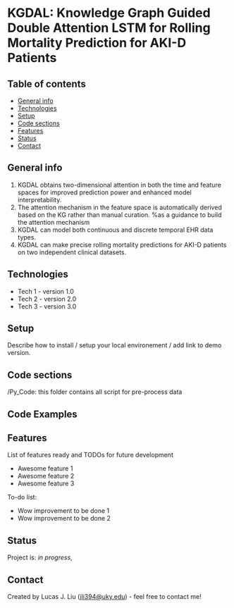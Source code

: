 #  KGDAL: Knowledge Graph Guided Double Attention LSTM for Rolling Mortality Prediction for AKI-D Patients

## Table of contents
* [General info](#general-info)
* [Technologies](#technologies)
* [Setup](#setup)
* [Code sections](#Code-sections)
* [Features](#features)
* [Status](#status)
* [Contact](#contact)
 

## General info
1. KGDAL obtains two-dimensional attention in both the time and feature spaces for improved prediction power and enhanced model interpretability.
2. The attention mechanism in the feature space is automatically derived based on the KG rather than manual curation. %as a guidance to build the attention mechanism
3. KGDAL can model both continuous and discrete temporal EHR data types.
4. KGDAL can make precise rolling mortality predictions for AKI-D patients on two independent clinical datasets.

## Technologies
* Tech 1 - version 1.0
* Tech 2 - version 2.0
* Tech 3 - version 3.0

## Setup
Describe how to install / setup your local environement / add link to demo version.

## Code sections
/Py_Code: this folder contains all script for pre-process data
## Code Examples


## Features
List of features ready and TODOs for future development
* Awesome feature 1
* Awesome feature 2
* Awesome feature 3

To-do list:
* Wow improvement to be done 1
* Wow improvement to be done 2

## Status
Project is: _in progress_, 

## Contact
Created by Lucas J. Liu (jli394@uky.edu) - feel free to contact me!

 
